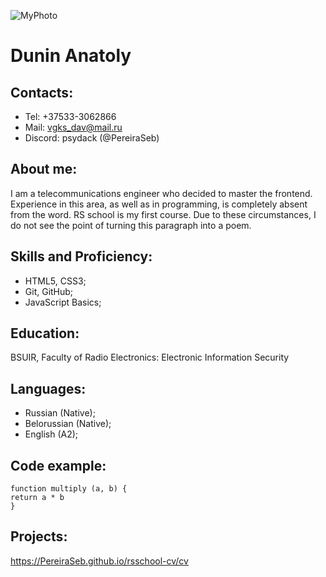 ![MyPhoto](assets/img/photo.png "My Photo")

# Dunin Anatoly

## Contacts:

- Tel: +37533-3062866
- Mail: vgks_dav@mail.ru
- Discord: psydack (@PereiraSeb)

## About me:

I am a telecommunications engineer who decided to master the frontend. Experience in this area, as well as in programming, is completely absent from the word. RS school is my first course. Due to these circumstances, I do not see the point of turning this paragraph into a poem.

## Skills and Proficiency:

- HTML5, CSS3;
- Git, GitHub;
- JavaScript Basics;

## Education:

BSUIR, Faculty of Radio Electronics: Electronic Information Security

## Languages:

- Russian (Native);
- Belorussian (Native);
- English (A2);

## Code example:

```
function multiply (a, b) {
return a * b
}
```

## Projects:

https://PereiraSeb.github.io/rsschool-cv/cv
